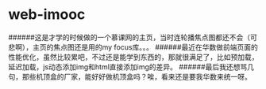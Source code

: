 # web-imooc
######这是才学的时候做的一个慕课网的主页，当时连轮播焦点图都还不会（可悲啊），主页的焦点图还是用的my focus库。。。
######最近在华数做前端页面的性能优化，虽然比较累吧，不过还是能学到东西的，那就很满足了，比如预加载，延迟加载，js动态添加img和html直接添加img的差异。
######最后我还想骂几句，那些机顶盒的厂家，能好好做机顶盒吗？唉，看来还是要我华数来统一呀。
